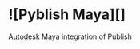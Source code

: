 # ![Pyblish Maya][]

Autodesk Maya integration of Publish

[Maya-Publish]: https://github.com/abstractfactory/publish/wiki/images/maya-publish.png
